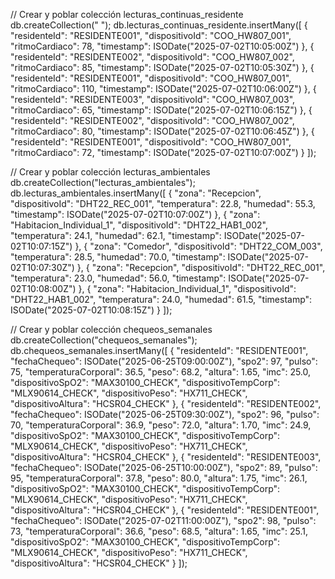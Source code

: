 // Crear y poblar colección lecturas_continuas_residente
db.createCollection("  ");
db.lecturas_continuas_residente.insertMany([
  {
    "residenteId": "RESIDENTE001",
    "dispositivoId": "COO_HW807_001",
    "ritmoCardiaco": 78,
    "timestamp": ISODate("2025-07-02T10:05:00Z")
  },
  {
    "residenteId": "RESIDENTE002",
    "dispositivoId": "COO_HW807_002",
    "ritmoCardiaco": 85,
    "timestamp": ISODate("2025-07-02T10:05:30Z")
  },
  {
    "residenteId": "RESIDENTE001",
    "dispositivoId": "COO_HW807_001",
    "ritmoCardiaco": 110,
    "timestamp": ISODate("2025-07-02T10:06:00Z")
  },
  {
    "residenteId": "RESIDENTE003",
    "dispositivoId": "COO_HW807_003",
    "ritmoCardiaco": 65,
    "timestamp": ISODate("2025-07-02T10:06:15Z")
  },
  {
    "residenteId": "RESIDENTE002",
    "dispositivoId": "COO_HW807_002",
    "ritmoCardiaco": 80,
    "timestamp": ISODate("2025-07-02T10:06:45Z")
  },
  {
    "residenteId": "RESIDENTE001",
    "dispositivoId": "COO_HW807_001",
    "ritmoCardiaco": 72,
    "timestamp": ISODate("2025-07-02T10:07:00Z")
  }
]);

// Crear y poblar colección lecturas_ambientales
db.createCollection("lecturas_ambientales");
db.lecturas_ambientales.insertMany([
  {
    "zona": "Recepcion",
    "dispositivoId": "DHT22_REC_001",
    "temperatura": 22.8,
    "humedad": 55.3,
    "timestamp": ISODate("2025-07-02T10:07:00Z")
  },
  {
    "zona": "Habitacion_Individual_1",
    "dispositivoId": "DHT22_HAB1_002",
    "temperatura": 24.1,
    "humedad": 62.1,
    "timestamp": ISODate("2025-07-02T10:07:15Z")
  },
  {
    "zona": "Comedor",
    "dispositivoId": "DHT22_COM_003",
    "temperatura": 28.5,
    "humedad": 70.0,
    "timestamp": ISODate("2025-07-02T10:07:30Z")
  },
  {
    "zona": "Recepcion",
    "dispositivoId": "DHT22_REC_001",
    "temperatura": 23.0,
    "humedad": 56.0,
    "timestamp": ISODate("2025-07-02T10:08:00Z")
  },
  {
    "zona": "Habitacion_Individual_1",
    "dispositivoId": "DHT22_HAB1_002",
    "temperatura": 24.0,
    "humedad": 61.5,
    "timestamp": ISODate("2025-07-02T10:08:15Z")
  }
]);

// Crear y poblar colección chequeos_semanales
db.createCollection("chequeos_semanales");
db.chequeos_semanales.insertMany([
  {
    "residenteId": "RESIDENTE001",
    "fechaChequeo": ISODate("2025-06-25T09:00:00Z"),
    "spo2": 97,
    "pulso": 75,
    "temperaturaCorporal": 36.5,
    "peso": 68.2,
    "altura": 1.65,
    "imc": 25.0,
    "dispositivoSpO2": "MAX30100_CHECK",
    "dispositivoTempCorp": "MLX90614_CHECK",
    "dispositivoPeso": "HX711_CHECK",
    "dispositivoAltura": "HCSR04_CHECK"
  },
  {
    "residenteId": "RESIDENTE002",
    "fechaChequeo": ISODate("2025-06-25T09:30:00Z"),
    "spo2": 96,
    "pulso": 70,
    "temperaturaCorporal": 36.9,
    "peso": 72.0,
    "altura": 1.70,
    "imc": 24.9,
    "dispositivoSpO2": "MAX30100_CHECK",
    "dispositivoTempCorp": "MLX90614_CHECK",
    "dispositivoPeso": "HX711_CHECK",
    "dispositivoAltura": "HCSR04_CHECK"
  },
  {
    "residenteId": "RESIDENTE003",
    "fechaChequeo": ISODate("2025-06-25T10:00:00Z"),
    "spo2": 89,
    "pulso": 95,
    "temperaturaCorporal": 37.8,
    "peso": 80.0,
    "altura": 1.75,
    "imc": 26.1,
    "dispositivoSpO2": "MAX30100_CHECK",
    "dispositivoTempCorp": "MLX90614_CHECK",
    "dispositivoPeso": "HX711_CHECK",
    "dispositivoAltura": "HCSR04_CHECK"
  },
  {
    "residenteId": "RESIDENTE001",
    "fechaChequeo": ISODate("2025-07-02T11:00:00Z"),
    "spo2": 98,
    "pulso": 73,
    "temperaturaCorporal": 36.6,
    "peso": 68.5,
    "altura": 1.65,
    "imc": 25.1,
    "dispositivoSpO2": "MAX30100_CHECK",
    "dispositivoTempCorp": "MLX90614_CHECK",
    "dispositivoPeso": "HX711_CHECK",
    "dispositivoAltura": "HCSR04_CHECK"
  }
]);
